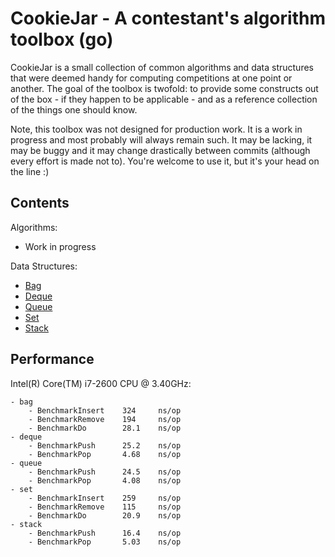   CookieJar - A contestant's algorithm toolbox (go)
=====================================================

CookieJar is a small collection of common algorithms and data structures that were deemed handy for computing competitions at one point or another. The goal of the toolbox is twofold: to provide some constructs out of the box - if they happen to be applicable - and as a reference collection of the things one should know.

Note, this toolbox was not designed for production work. It is a work in progress and most probably will always remain such. It may be lacking, it may be buggy and it may change drastically between commits (although every effort is made not to). You're welcome to use it, but it's your head on the line :)

  Contents
------------

Algorithms:
 - Work in progress

Data Structures:
 - [Bag](http://godoc.org/github.com/karalabe/cookiejar/bag)
 - [Deque](http://godoc.org/github.com/karalabe/cookiejar/deque)
 - [Queue](http://godoc.org/github.com/karalabe/cookiejar/queue)
 - [Set](http://godoc.org/github.com/karalabe/cookiejar/set)
 - [Stack](http://godoc.org/github.com/karalabe/cookiejar/stack)

  Performance
---------------

Intel(R) Core(TM) i7-2600 CPU @ 3.40GHz:
```
- bag
    - BenchmarkInsert    324     ns/op
    - BenchmarkRemove    194     ns/op
    - BenchmarkDo        28.1    ns/op
- deque
    - BenchmarkPush      25.2    ns/op
    - BenchmarkPop       4.68    ns/op
- queue
    - BenchmarkPush      24.5    ns/op
    - BenchmarkPop       4.08    ns/op
- set
    - BenchmarkInsert    259     ns/op
    - BenchmarkRemove    115     ns/op
    - BenchmarkDo        20.9    ns/op
- stack
    - BenchmarkPush      16.4    ns/op
    - BenchmarkPop       5.03    ns/op
```

